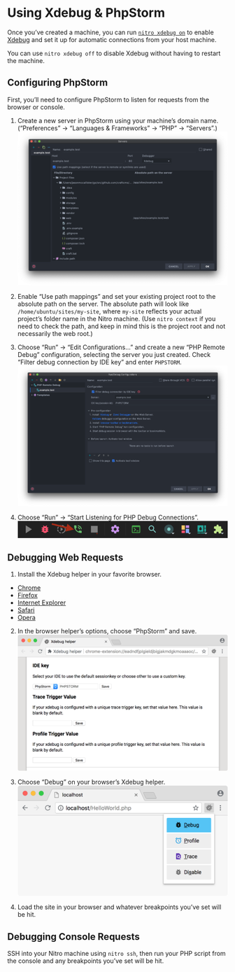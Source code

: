 # Using Xdebug & PhpStorm

Once you’ve created a machine, you can run [`nitro xdebug on`](commands.md#xdebug-on-xon) to enable [Xdebug](https://xdebug.org/) and set it up for automatic connections from your host machine.

You can use `nitro xdebug off` to disable Xdebug without having to restart the machine.

## Configuring PhpStorm

First, you’ll need to configure PhpStorm to listen for requests from the browser or console.

1. Create a new server in PhpStorm using your machine’s domain name. (“Preferences” → “Languages & Frameworks” → “PHP” → “Servers”.)
![PhpStorm Server Settings](./images/phpstorm-server.png)

2. Enable “Use path mappings” and set your existing project root to the absolute path on the server. The absolute path will look like `/home/ubuntu/sites/my-site`, where `my-site` reflects your actual project’s folder name in the Nitro machine. (Use `nitro context` if you need to check the path, and keep in mind this is the project root and not necessarily the web root.)

3. Choose “Run” → “Edit Configurations...” and create a new “PHP Remote Debug” configuration, selecting the server you just created. Check “Filter debug connection by IDE key” and enter `PHPSTORM`.
![PhpStorm Remote Debug Settings](./images/phpstorm-remote-debug.png)

4. Choose “Run” → “Start Listening for PHP Debug Connections”.
![PhpStorm Remote Debug Settings](./images/start-listening.png)

## Debugging Web Requests

1. Install the Xdebug helper in your favorite browser.

- [Chrome](https://chrome.google.com/extensions/detail/eadndfjplgieldjbigjakmdgkmoaaaoc)
- [Firefox](https://addons.mozilla.org/en-US/firefox/addon/xdebug-helper-for-firefox/)
- [Internet Explorer](https://www.jetbrains.com/phpstorm/marklets/)
- [Safari](https://github.com/benmatselby/xdebug-toggler)
- [Opera](https://addons.opera.com/addons/extensions/details/xdebug-launcher/)

2. In the browser helper’s options, choose “PhpStorm” and save.
![Xdebug Browser Helper Chrome](./images/xdebug-chrome-settings.png)

3. Choose “Debug” on your browser’s Xdebug helper.
![PhpStorm Remote Debug Settings](./images/xdebug-chrome.png)

4. Load the site in your browser and whatever breakpoints you’ve set will be hit.

## Debugging Console Requests

SSH into your Nitro machine using `nitro ssh`, then run your PHP script from the console and any breakpoints you’ve set will be hit.
